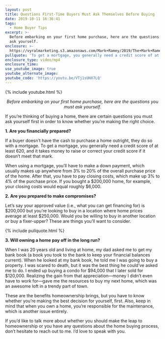 ```yaml
---
layout: post
title: Questions First-Time Buyers Must Ask Themselves Before Buying
date: 2019-10-11 16:36:41
tags:
  - Home Buyer Tips
excerpt: >-
  Before embarking on your first home purchase, here are the questions you must
  ask yourself.
enclosure: >-
  https://vyralmarketing.s3.amazonaws.com/Mark+Ramey/2019/The+Mark+Ramey+Group-+First-Time+Homebuyers.mp4
pullquote: 'To get a mortgage, you generally need a credit score of at least 620.'
enclosure_type: video/mp4
enclosure_time:
use_youtube_image: true
youtube_alternate_image:
youtube_code: 'https://youtu.be/VTj1sUHX7LQ'
---
```


{% include youtube.html %}

<p style="text-align: center;"><em>Before embarking on your first home purchase, here are the questions you must ask yourself.</em></p>

If you’re thinking of buying a home, there are certain questions you must ask yourself first in order to know whether you’re making the right choice.&nbsp;

**1\. Are you financially prepared?&nbsp;**

If a buyer doesn’t have the cash to purchase a home outright, they do so with a mortgage. To get a mortgage, you generally need a credit score of at least 620, and it takes money to raise or correct your credit score if it doesn’t meet that mark.&nbsp;

When using a mortgage, you’ll have to make a down payment, which usually makes up anywhere from 3% to 20% of the overall purchase price of the home. After that, you have to pay closing costs, which make up 3% to 4% of the purchase price. If you bought a $200,000 home, for example, your closing costs would equal roughly $6,000.

**2\. Are you prepared to make compromises?&nbsp;**

Let’s say your approved value (i.e., what you can get financing for) is $200,000 but you’re looking to buy in a location where home prices average at least $250,000. Would you be willing to buy in another location or buy a fixer-upper? These are things you’ll want to consider.&nbsp;

{% include pullquote.html %}

**3\. Will owning a home pay off in the long run?&nbsp;**

When I was 20 years old and living at home, my dad asked me to get my bank book (a book you took to the bank to keep your financial balances current). When he looked at my bank book, he told me I was going to buy a property. I was scared to death, but it was the best thing he could’ve asked me to do. I ended up buying a condo for $94,000 that I later sold for $120,000. Realizing the gain from that appreciation—money I didn’t even have to work for—gave me the resources to buy my next home, which was an awesome loft in a trendy part of town.&nbsp;

These are the benefits homeownership brings, but you have to know whether you’re making the best decision for yourself, first. Also, keep in mind that when you own a home, you’re responsible for the maintenance, which is another issue entirely.&nbsp;

If you’d like to talk more about whether you should make the leap to homeownership or you have any questions about the home buying process, don’t hesitate to reach out to me. I’d love to speak with you.